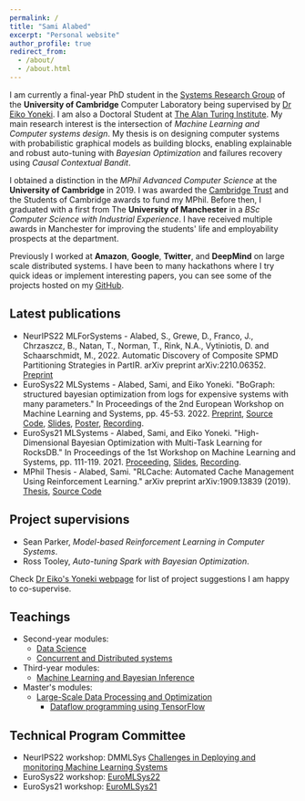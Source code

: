 ```yaml
---
permalink: /
title: "Sami Alabed"
excerpt: "Personal website"
author_profile: true
redirect_from: 
  - /about/
  - /about.html
---
```


I am currently a final-year PhD student in the [Systems Research Group](https://www.cl.cam.ac.uk/research/srg/netos/) of the **University of Cambridge** Computer Laboratory being supervised by [Dr Eiko Yoneki](https://www.cl.cam.ac.uk/~ey204/). I am also a Doctoral Student at [The Alan Turing Institute](https://www.turing.ac.uk/). My main research interest is the intersection of *Machine Learning and Computer systems design*. My thesis is on designing computer systems with probabilistic graphical models as building blocks, enabling explainable and robust auto-tuning with *Bayesian Optimization* and failures recovery using *Causal Contextual Bandit*.

I obtained a distinction in the *MPhil Advanced Computer Science* at the **University of Cambridge** in 2019. I was awarded the [Cambridge Trust](https://www.cambridgetrust.org/) and the Students of Cambridge awards to fund my MPhil. Before then, I graduated with a first from The **University of Manchester** in a *BSc Computer Science with Industrial Experience*. I have received multiple awards in Manchester for improving the students' life and employability prospects at the department.

Previously I worked at **Amazon**, **Google**, **Twitter**, and **DeepMind** on large scale distributed systems. I have been to many hackathons where I try quick ideas or implement interesting papers, you can see some of the projects hosted on my [GitHub](https://github.com/samialabed?tab=repositories).

Latest publications
-------

* NeurIPS22  MLForSystems -  Alabed, S., Grewe, D., Franco, J., Chrzaszcz, B., Natan, T., Norman, T., Rink, N.A., Vytiniotis, D. and Schaarschmidt, M., 2022. Automatic Discovery of Composite SPMD Partitioning Strategies in PartIR. arXiv preprint arXiv:2210.06352. [Preprint](https://arxiv.org/pdf/2210.06352.pdf)
* EuroSys22 MLSystems - Alabed, Sami, and Eiko Yoneki. "BoGraph: structured bayesian optimization from logs for expensive systems with many parameters." In Proceedings of the 2nd European Workshop on Machine Learning and Systems, pp. 45-53. 2022. [Preprint](https://arxiv.org/pdf/2112.08774.pdf), [Source Code](https://github.com/samialabed/BoGraph), [Slides](../files/slides/eurosys22_bograph.pdf), [Poster](../files/posters/eurosys22_bograph_poster.pdf), [Recording](https://www.youtube.com/watch?v=1VUUXlTX5q8).
* EuroSys21 MLSystems - Alabed, Sami, and Eiko Yoneki. "High-Dimensional Bayesian Optimization with Multi-Task Learning for RocksDB." In Proceedings of the 1st Workshop on Machine Learning and Systems, pp. 111-119. 2021. [Proceeding](https://dl.acm.org/doi/pdf/10.1145/3437984.3458841), [Slides](../files/slides/eurosys21_multi_task_bo_for_rocksdb.pdf), [Recording](https://www.youtube.com/watch?v=2FIEQaq5bKo).
* MPhil Thesis - Alabed, Sami. "RLCache: Automated Cache Management Using Reinforcement Learning." arXiv preprint arXiv:1909.13839 (2019). [Thesis](https://arxiv.org/pdf/1909.13839.pdf), [Source Code](https://github.com/samialabed/rlcache)

Project supervisions
-------

* Sean Parker, *Model-based Reinforcement Learning in Computer Systems*.
* Ross Tooley, *Auto-tuning Spark with Bayesian Optimization*.

Check [Dr Eiko's Yoneki webpage](https://www.cl.cam.ac.uk/~ey204/teaching/Projects/2021_2022/) for list of project suggestions I am happy to co-supervise.

Teachings
-------

* Second-year modules:
  * [Data Science](https://www.cl.cam.ac.uk/teaching/2021/DataSci/)
  * [Concurrent and Distributed systems](https://www.cl.cam.ac.uk/teaching/2021/ConcDisSys/)
* Third-year modules:
  * [Machine Learning and Bayesian Inference](https://www.cl.cam.ac.uk/teaching/2021/MLBayInfer/)
* Master's modules:
  * [Large-Scale Data Processing and Optimization](https://www.cl.cam.ac.uk/~ey204/teaching/ACS/R244_2020_2021/)
    * [Dataflow programming using TensorFlow](https://github.com/samialabed/r244_dataflow_tutorial/blob/main/Dataflow_programming_using_TensorFlow_Student_Copy.ipynb)

Technical Program Committee
-------

* NeurIPS22 workshop: DMMLSys [Challenges in Deploying and monitoring Machine Learning Systems](https://sites.google.com/view/dmmlsys-neurips2022/home)
* EuroSys22 workshop: [EuroMLSys22](https://euromlsys.eu/#committees)
* EuroSys21 workshop: [EuroMLSys21](https://euromlsys.eu/#committees)
